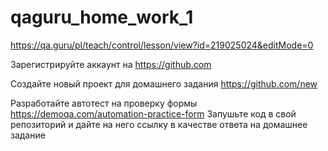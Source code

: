 # qaguru_home_work_1

https://qa.guru/pl/teach/control/lesson/view?id=219025024&editMode=0

Зарегистрируйте аккаунт на https://github.com

Создайте новый проект для домашнего задания https://github.com/new


Разработайте автотест на проверку формы https://demoqa.com/automation-practice-form
Запушьте код в свой репозиторий и дайте на него ссылку в качестве ответа на домашнее задание
